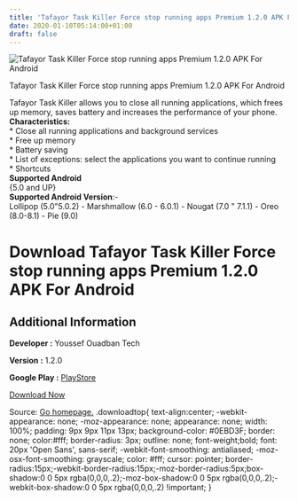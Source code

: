 ```yaml
---
title: 'Tafayor Task Killer Force stop running apps Premium 1.2.0 APK For Android'
date: 2020-01-10T05:14:00+01:00
draft: false
---
```


![Tafayor Task Killer Force stop running apps Premium 1.2.0 APK For Android](https://i1.wp.com/apkhome.net/wp-content/uploads/2020/01/Tafayor-Task-Killer-Force-stop-running-apps-Premium-1.2.0.png "Tafayor Task Killer Force stop running apps Premium 1.2.0 APK For Android")

  

Tafayor Task Killer Force stop running apps Premium 1.2.0 APK For Android

Tafayor Task Killer allows you to close all running applications, which frees up memory, saves battery and increases the performance of your phone.  
**Characteristics:**  
\* Close all running applications and background services  
\* Free up memory  
\* Battery saving  
\* List of exceptions: select the applications you want to continue running  
\* Shortcuts  
**Supported Android**  
{5.0 and UP}  
**Supported Android Version**:-  
Lollipop (5.0"5.0.2) - Marshmallow (6.0 - 6.0.1) - Nougat (7.0 " 7.1.1) - Oreo (8.0-8.1) - Pie (9.0)

Download Tafayor Task Killer Force stop running apps Premium 1.2.0 APK For Android
==================================================================================

Additional Information
----------------------

**Developer :** Youssef Ouadban Tech

**Version :** 1.2.0

**Google Play :** [PlayStore](https://play.google.com/store/apps/details?id=com.tafayor.taskkiller)

  

[Download Now](https://store4app.co/post/tafayor-task-killer-force-stop-running-apps-premium-1-2-0-apk-for-android_1578594325)

  
Source: [Go homepage.](https://store4app.co/post/tafayor-task-killer-force-stop-running-apps-premium-1-2-0-apk-for-android_1578594325) .downloadtop{ text-align:center; -webkit-appearance: none; -moz-appearance: none; appearance: none; width: 100%; padding: 9px 9px 11px 13px; background-color: #0EBD3F; border: none; color:#fff; border-radius: 3px; outline: none; font-weight;bold; font: 20px 'Open Sans', sans-serif; -webkit-font-smoothing: antialiased; -moz-osx-font-smoothing: grayscale; color: #fff; cursor: pointer; border-radius:15px;-webkit-border-radius:15px;-moz-border-radius:5px;box-shadow:0 0 5px rgba(0,0,0,.2);-moz-box-shadow:0 0 5px rgba(0,0,0,.2);-webkit-box-shadow:0 0 5px rgba(0,0,0,.2) !important; }